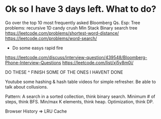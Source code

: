 

# Ok so I have 3 days left. What to do?


Go over the top 10 most frequently asked Bloomberg Qs.
Esp:
Tree problems: recursive 
1D candy crush
Min Stack
Binary search tree
https://leetcode.com/problems/shortest-word-distance/
https://leetcode.com/problems/word-search/ 
+ Do some easys rapid fire 

https://leetcode.com/discuss/interview-question/439548/Bloomberg-Phone-Interview-Questions 
https://leetcode.com/list/xj5y8m0i/ 

DO THESE ^ FINISH SOME OF THE ONES I HAVENT DONE


Youtube some hashing & hash table videos for simple refresher.
Be able to talk about collusions. 


Pattern:
A search in a sorted collection, think binary search. Minimum # of steps, think BFS. Min/max K elements, think heap. Optimization, think DP. 

Browser History => LRU Cache